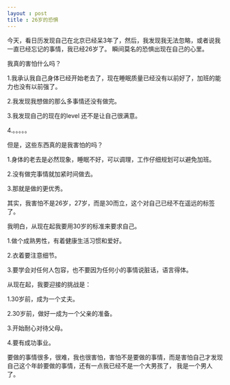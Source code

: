 ```yaml
---
layout : post
title : 26岁的恐惧
---
```


今天，看日历发现自己在北京已经呆3年了，然后，我发现我无法忽略，或者说我一直已经忘记的事情，我已经26岁了。
瞬间莫名的恐惧出现在自己的心里。

我真的害怕什么吗？

1.我承认我自己身体已经开始老去了，现在睡眠质量已经没有以前好了，加班的能力也没有以前强了。

2.我发现我想做的那么多事情还没有做完。

3.我发现自己的现在的level 还不是让自己很满意。

4.。。。。。

但是，这些东西真的是我害怕的吗？

1.身体的老去是必然现象，睡眠不好，可以调理，工作仔细规划可以避免加班。

2.没有做完事情就加紧时间做去。

3.那就是做的更优秀。

其实，我害怕不是26岁，27岁，而是30而立，这个对自己已经不在遥远的标签了。

我明白，从现在起我要用30岁的标准来要求自己。

1.做个成熟男性，有着健康生活习惯和爱好。

2.衣着要注意细节。

3.要学会对任何人包容，也不要因为任何小的事情说脏话，语言得体。

从现在起，我要迎接的挑战是：

1.30岁前，成为一个丈夫。

2.30岁前，做好一成为一个父亲的准备。

3.开始耐心对待父母。

4.要有成功事业。

要做的事情很多，很难，我也很害怕，害怕不是要做的事情，而是害怕自己才发现自己这个年龄要做的事情，还有一点我已经不是一个大男孩了，
我是一个男人了。

